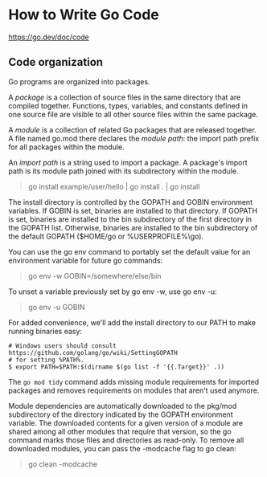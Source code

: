 # How to Write Go Code
https://go.dev/doc/code

## Code organization

Go programs are organized into packages. 

A *package* is a collection of source files in the same directory that are compiled together. Functions, types, variables, and constants defined in one source file are visible to all other source files within the same package.

A *module* is a collection of related Go packages that are released together. A file named go.mod there declares the *module path*: the import path prefix for all packages within the module.

An *import path* is a string used to import a package. A package's import path is its module path joined with its subdirectory within the module. 


> go install example/user/hello  | go install . | go install

The install directory is controlled by the GOPATH and GOBIN environment variables. If GOBIN is set, binaries are installed to that directory. If GOPATH is set, binaries are installed to the bin subdirectory of the first directory in the GOPATH list. Otherwise, binaries are installed to the bin subdirectory of the default GOPATH ($HOME/go or %USERPROFILE%\go).


You can use the go env command to portably set the default value for an environment variable for future go commands:
> go env -w GOBIN=/somewhere/else/bin

To unset a variable previously set by go env -w, use go env -u:
> go env -u GOBIN


For added convenience, we'll add the install directory to our PATH to make running binaries easy:
```
# Windows users should consult https://github.com/golang/go/wiki/SettingGOPATH
# for setting %PATH%.
$ export PATH=$PATH:$(dirname $(go list -f '{{.Target}}' .))
```

The `go mod tidy` command adds missing module requirements for imported packages and removes requirements on modules that aren't used anymore.


Module dependencies are automatically downloaded to the pkg/mod subdirectory of the directory indicated by the GOPATH environment variable. The downloaded contents for a given version of a module are shared among all other modules that require that version, so the go command marks those files and directories as read-only. To remove all downloaded modules, you can pass the -modcache flag to go clean:

> go clean -modcache
